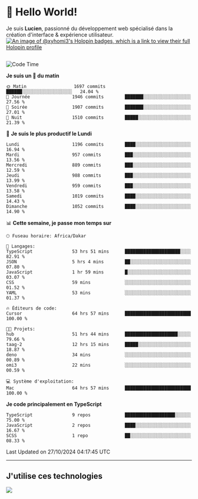 # 👋 Hello World!

Je suis **Lucien**, passionné du développement web spécialisé dans la création d'interface & expérience utilisateur.
[![An image of @xyhomi3's Holopin badges, which is a link to view their full Holopin profile](https://holopin.me/xyhomi3)](https://holopin.io/@xyhomi3)

##

<!--START_SECTION:waka-->
![Code Time](http://img.shields.io/badge/Code%20Time-2%2C408%20hrs%2059%20mins-blue)

**Je suis un 🐤 du matin** 

```text
🌞 Matin                  1697 commits        ██████░░░░░░░░░░░░░░░░░░░   24.04 % 
🌆 Journée                1946 commits        ███████░░░░░░░░░░░░░░░░░░   27.56 % 
🌃 Soirée                 1907 commits        ███████░░░░░░░░░░░░░░░░░░   27.01 % 
🌙 Nuit                   1510 commits        █████░░░░░░░░░░░░░░░░░░░░   21.39 % 
```
📅 **Je suis le plus productif le Lundi** 

```text
Lundi                    1196 commits        ████░░░░░░░░░░░░░░░░░░░░░   16.94 % 
Mardi                    957 commits         ███░░░░░░░░░░░░░░░░░░░░░░   13.56 % 
Mercredi                 889 commits         ███░░░░░░░░░░░░░░░░░░░░░░   12.59 % 
Jeudi                    988 commits         ███░░░░░░░░░░░░░░░░░░░░░░   13.99 % 
Vendredi                 959 commits         ███░░░░░░░░░░░░░░░░░░░░░░   13.58 % 
Samedi                   1019 commits        ████░░░░░░░░░░░░░░░░░░░░░   14.43 % 
Dimanche                 1052 commits        ████░░░░░░░░░░░░░░░░░░░░░   14.90 % 
```


📊 **Cette semaine, je passe mon temps sur** 

```text
🕑︎ Fuseau horaire: Africa/Dakar

💬 Langages: 
TypeScript               53 hrs 51 mins      █████████████████████░░░░   82.91 % 
JSON                     5 hrs 4 mins        ██░░░░░░░░░░░░░░░░░░░░░░░   07.80 % 
JavaScript               1 hr 59 mins        █░░░░░░░░░░░░░░░░░░░░░░░░   03.07 % 
CSS                      59 mins             ░░░░░░░░░░░░░░░░░░░░░░░░░   01.52 % 
YAML                     53 mins             ░░░░░░░░░░░░░░░░░░░░░░░░░   01.37 % 

🔥 Éditeurs de code: 
Cursor                   64 hrs 57 mins      █████████████████████████   100.00 % 

🐱‍💻 Projets: 
hub                      51 hrs 44 mins      ████████████████████░░░░░   79.66 % 
taag-2                   12 hrs 15 mins      █████░░░░░░░░░░░░░░░░░░░░   18.87 % 
deno                     34 mins             ░░░░░░░░░░░░░░░░░░░░░░░░░   00.89 % 
omi3                     22 mins             ░░░░░░░░░░░░░░░░░░░░░░░░░   00.59 % 

💻 Système d'exploitation: 
Mac                      64 hrs 57 mins      █████████████████████████   100.00 % 
```

**Je code principalement en TypeScript** 

```text
TypeScript               9 repos             ███████████████████░░░░░░   75.00 % 
JavaScript               2 repos             ████░░░░░░░░░░░░░░░░░░░░░   16.67 % 
SCSS                     1 repo              ██░░░░░░░░░░░░░░░░░░░░░░░   08.33 % 
```




 Last Updated on 27/10/2024 04:17:45 UTC
<!--END_SECTION:waka-->
---

## J'utilise ces technologies

<p align="left">
  <a href="https://skillicons.dev">
    <img src="https://skillicons.dev/icons?i=ts,js,md,scss,tailwind,react,docker,express,astro,vite,nextjs,vercel,figma,ableton" />
  </a>
</p>


